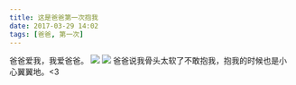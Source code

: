 ```yaml
---
title: 这是爸爸第一次抱我
date: 2017-03-29 14:02
tags: [爸爸, 第一次]
---
```

爸爸爱我，我爱爸爸。
![](http://p0ag9h8ja.bkt.clouddn.com/IMG_1451.JPG?imageView2/5/w/400/h/300/format/webp/interlace/1/q/100|imageslim
)
![](http://p0ag9h8ja.bkt.clouddn.com/IMG_1452.JPG?imageView2/5/w/300/h/400/format/webp/interlace/1/q/100|imageslim
)
爸爸说我骨头太软了不敢抱我，抱我的时候也是小心翼翼地。<3
